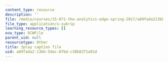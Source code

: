 ```yaml
---
content_type: resource
description: ''
file: /media/courses/15-071-the-analytics-edge-spring-2017/a89fada213bb5dac8fbdc30b8371a91d_o5bqy_5T07Y.vtt
file_type: application/x-subrip
learning_resource_types: []
ocw_type: OCWFile
parent_uid: null
resourcetype: Other
title: 3play caption file
uid: a89fada2-13bb-5dac-8fbd-c30b8371a91d
---
```

